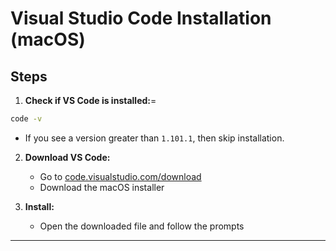 # Visual Studio Code Installation (macOS)

## Steps
1. **Check if VS Code is installed:**=
```sh
code -v
```

- If you see a version greater than `1.101.1`, then skip installation.

2. **Download VS Code:**
   - Go to [code.visualstudio.com/download](https://code.visualstudio.com/download)
   - Download the macOS installer

3. **Install:**
   - Open the downloaded file and follow the prompts

---